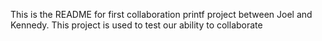 This is the README for first collaboration printf project between Joel and Kennedy. This project is used to test our ability to collaborate
